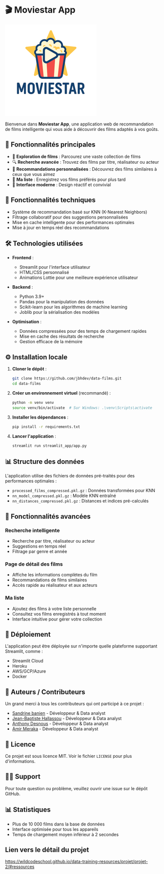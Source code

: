 # 🎬 Moviestar App

![Moviestar Logo](streamlit_app/assets/moviestar2.png)

Bienvenue dans **Moviestar App**, une application web de recommandation de films intelligente qui vous aide à découvrir des films adaptés à vos goûts.

## 🌟 Fonctionnalités principales

- 🎥 **Exploration de films** : Parcourez une vaste collection de films
- 🔍 **Recherche avancée** : Trouvez des films par titre, réalisateur ou acteur
- 🤖 **Recommandations personnalisées** : Découvrez des films similaires à ceux que vous aimez
- 💾 **Ma liste** : Enregistrez vos films préférés pour plus tard
- 📱 **Interface moderne** : Design réactif et convivial

## 🎯 Fonctionnalités techniques

- Système de recommandation basé sur KNN (K-Nearest Neighbors)
- Filtrage collaboratif pour des suggestions personnalisées
- Mise en cache intelligente pour des performances optimales
- Mise à jour en temps réel des recommandations

## 🛠️ Technologies utilisées

- **Frontend** : 
  - Streamlit pour l'interface utilisateur
  - HTML/CSS personnalisé
  - Animations Lottie pour une meilleure expérience utilisateur

- **Backend** : 
  - Python 3.9+
  - Pandas pour la manipulation des données
  - Scikit-learn pour les algorithmes de machine learning
  - Joblib pour la sérialisation des modèles

- **Optimisation** :
  - Données compressées pour des temps de chargement rapides
  - Mise en cache des résultats de recherche
  - Gestion efficace de la mémoire

## ⚙️ Installation locale

1. **Cloner le dépôt** :
   ```bash
   git clone https://github.com/jbhdev/data-films.git
   cd data-films
   ```

2. **Créer un environnement virtuel** (recommandé) :
   ```bash
   python -m venv venv
   source venv/bin/activate  # Sur Windows: .\venv\Scripts\activate
   ```

3. **Installer les dépendances** :
   ```bash
   pip install -r requirements.txt
   ```

4. **Lancer l'application** :
   ```bash
   streamlit run streamlit_app/app.py
   ```

## 📊 Structure des données

L'application utilise des fichiers de données pré-traités pour des performances optimales :

- `processed_films_compressed.pkl.gz` : Données transformées pour KNN
- `nn_model_compressed.pkl.gz` : Modèle KNN entraîné
- `nn_distances_compressed.pkl.gz` : Distances et indices pré-calculés

## 📱 Fonctionnalités avancées

### Recherche intelligente
- Recherche par titre, réalisateur ou acteur
- Suggestions en temps réel
- Filtrage par genre et année

### Page de détail des films
- Affiche les informations complètes du film
- Recommandations de films similaires
- Accès rapide au réalisateur et aux acteurs

### Ma liste
- Ajoutez des films à votre liste personnelle
- Consultez vos films enregistrés à tout moment
- Interface intuitive pour gérer votre collection

## 🚀 Déploiement

L'application peut être déployée sur n'importe quelle plateforme supportant Streamlit, comme :
- Streamlit Cloud
- Heroku
- AWS/GCP/Azure
- Docker

## 👥 Auteurs / Contributeurs

Un grand merci à tous les contributeurs qui ont participé à ce projet :

- [Sandrine banien](https://github.com/sandrineyb) - Développeur & Data analyst
- [Jean-Baptiste Hallassou](https://github.com/jbhdev) - Développeur & Data analyst
- [Anthony Desnous](https://github.com/anthodess) - Développeur & Data analyst
- [Amir Meraka](https://github.com/Amir239278) - Développeur & Data analyst

## 📝 Licence

Ce projet est sous licence MIT. Voir le fichier `LICENSE` pour plus d'informations.

## 🙋‍♂️ Support

Pour toute question ou problème, veuillez ouvrir une issue sur le dépôt GitHub.

## 📊 Statistiques

- Plus de 10 000 films dans la base de données
- Interface optimisée pour tous les appareils
- Temps de chargement moyen inférieur à 2 secondes




## Lien vers le détail du projet 
https://wildcodeschool.github.io/data-training-resources/projet/projet-2/#ressources